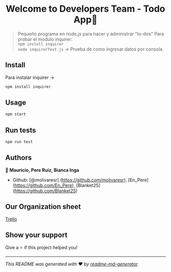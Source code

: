 <h1 align="center">Welcome to Developers Team - Todo App👋</h1>

> Pequeño programa en node.js para hacer y administrar &#34;to-dos&#34;
Para probar el modulo inquirer:  
`npm install inquirer`  
`node inquirerTest.js` -> Prueba de como ingresar datos por consola.

## Install
Para instalar inquirer -> 
```sh
npm install inquirer 
```

## Usage

```sh
npm start
```

## Run tests

```sh
npm run test
```

## Authors

👤 **Mauricio, Pere Ruiz, Bianca Inga**

- Github: [@molivaresr] (https://github.com/molivaresr), [En\_Pere] (https://github.com/En_Pere), [Blanket25] (https://github.com/Blanket25)
## Our Organization sheet
[Trello](https://trello.com/b/2ujcduIe/developer-team)
## Show your support

Give a ⭐️ if this project helped you!

---

_This README was generated with ❤️ by [readme-md-generator](https://github.com/kefranabg/readme-md-generator)_
